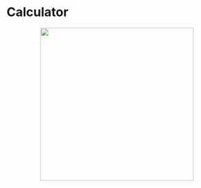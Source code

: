 # Calculator

<p align="center">
  <img src="https://github.com/eddscode/Projects/tree/master/Calculator/Calculator/Calculator/Project_Images/Calculator.PNG " width="350"/>
</p>
